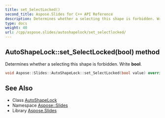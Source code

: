 ```yaml
---
title: set_SelectLocked()
second_title: Aspose.Slides for C++ API Reference
description: Determines whether a selecting this shape is forbidden. Write bool.
type: docs
weight: 40
url: /cpp/aspose.slides/autoshapelock/set_selectlocked/
---
```

## AutoShapeLock::set_SelectLocked(bool) method


Determines whether a selecting this shape is forbidden. Write **bool**.

```cpp
void Aspose::Slides::AutoShapeLock::set_SelectLocked(bool value) override
```

## See Also

* Class [AutoShapeLock](./)
* Namespace [Aspose::Slides](../)
* Library [Aspose.Slides](../../)